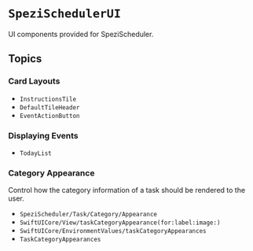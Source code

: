 # ``SpeziSchedulerUI``

<!--

This source file is part of the Stanford Spezi open-source project

SPDX-FileCopyrightText: 2024 Stanford University and the project authors (see CONTRIBUTORS.md)

SPDX-License-Identifier: MIT

-->

UI components provided for SpeziScheduler.


## Topics

### Card Layouts

- ``InstructionsTile``
- ``DefaultTileHeader``
- ``EventActionButton``

### Displaying Events

- ``TodayList``

### Category Appearance
Control how the category information of a task should be rendered to the user.

- ``SpeziScheduler/Task/Category/Appearance``
- ``SwiftUICore/View/taskCategoryAppearance(for:label:image:)``
- ``SwiftUICore/EnvironmentValues/taskCategoryAppearances``
- ``TaskCategoryAppearances``
